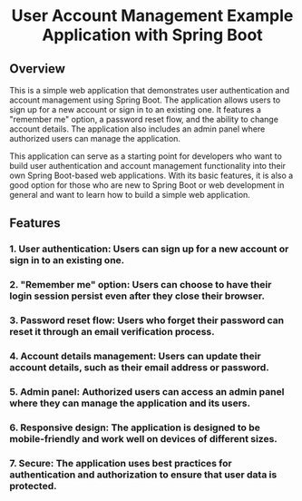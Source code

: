 # <h1 style="text-align: center">User Account Management Example Application with Spring Boot</h1>
## Overview

This is a simple web application that demonstrates user authentication and account management using Spring Boot. The application allows users to sign up for a new account or sign in to an existing one. It features a "remember me" option, a password reset flow, and the ability to change account details. The application also includes an admin panel where authorized users can manage the application.

This application can serve as a starting point for developers who want to build user authentication and account management functionality into their own Spring Boot-based web applications. With its basic features, it is also a good option for those who are new to Spring Boot or web development in general and want to learn how to build a simple web application.

## Features

### 1. User authentication: Users can sign up for a new account or sign in to an existing one.
### 2. "Remember me" option: Users can choose to have their login session persist even after they close their browser.
### 3. Password reset flow: Users who forget their password can reset it through an email verification process.
### 4. Account details management: Users can update their account details, such as their email address or password.
### 5. Admin panel: Authorized users can access an admin panel where they can manage the application and its users.
### 6. Responsive design: The application is designed to be mobile-friendly and work well on devices of different sizes.
### 7. Secure: The application uses best practices for authentication and authorization to ensure that user data is protected.